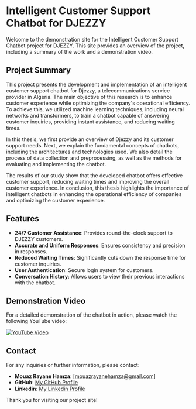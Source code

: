# Intelligent Customer Support Chatbot for DJEZZY

Welcome to the demonstration site for the Intelligent Customer Support Chatbot project for DJEZZY. This site provides an overview of the project, including a summary of the work and a demonstration video.

## Project Summary

This project presents the development and implementation of an intelligent customer support chatbot for Djezzy, a telecommunications service provider in Algeria. The main objective of this research is to enhance customer experience while optimizing the company's operational efficiency. To achieve this, we utilized machine learning techniques, including neural networks and transformers, to train a chatbot capable of answering customer inquiries, providing instant assistance, and reducing waiting times.

In this thesis, we first provide an overview of Djezzy and its customer support needs. Next, we explain the fundamental concepts of chatbots, including the architectures and technologies used. We also detail the process of data collection and preprocessing, as well as the methods for evaluating and implementing the chatbot.

The results of our study show that the developed chatbot offers effective customer support, reducing waiting times and improving the overall customer experience. In conclusion, this thesis highlights the importance of intelligent chatbots in enhancing the operational efficiency of companies and optimizing the customer experience.

## Features

- **24/7 Customer Assistance**: Provides round-the-clock support to DJEZZY customers.
- **Accurate and Uniform Responses**: Ensures consistency and precision in responses.
- **Reduced Waiting Times**: Significantly cuts down the response time for customer inquiries.
- **User Authentication**: Secure login system for customers.
- **Conversation History**: Allows users to view their previous interactions with the chatbot.

## Demonstration Video

For a detailed demonstration of the chatbot in action, please watch the following YouTube video:

[![YouTube Video](https://img.youtube.com/vi/VIDEO_ID_HERE/0.jpg)](https://www.youtube.com/watch?v=VIDEO_ID_HERE)



## Contact

For any inquiries or further information, please contact:

- **Mouaz Rayane Hamza**: [mouazrayanehamza@gmail.com]
- **GitHub**: [My GitHub Profile](https://github.com/HamzaMouaz/)
- **Linkedin**: [My Linkedin Profile](www.linkedin.com/in/rayane-hamza-mouaz)

Thank you for visiting our project site!

